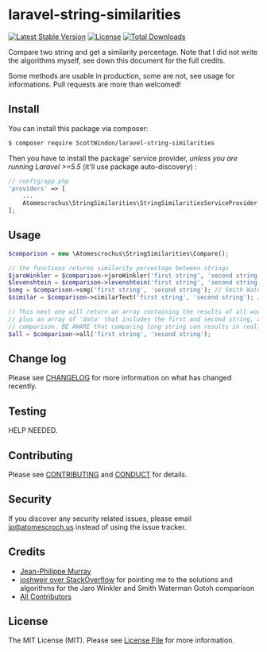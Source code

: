 # laravel-string-similarities

[![Latest Stable Version](https://poser.pugx.org/atomescrochus/laravel-string-similarities/v/stable)](https://packagist.org/packages/atomescrochus/laravel-string-similarities)
[![License](https://poser.pugx.org/atomescrochus/laravel-string-similarities/license)](https://packagist.org/packages/atomescrochus/laravel-string-similarities)
[![Total Downloads](https://poser.pugx.org/atomescrochus/laravel-string-similarities/downloads)](https://packagist.org/packages/atomescrochus/laravel-string-similarities)

Compare two string and get a similarity percentage. Note that I did not write the algorithms myself, see down this document for the full credits.

Some methods are usable in production, some are not, see usage for informations. Pull requests are more than welcomed!

## Install

You can install this package via composer:

``` bash
$ composer require ScottWindon/laravel-string-similarities
```

Then you have to install the package' service provider, _unless you are running Laravel >=5.5_ (it'll use package auto-discovery) :

```php
// config/app.php
'providers' => [
    ...
    Atomescrochus\StringSimilarities\StringSimilaritiesServiceProvider::class,
];
```

## Usage

``` php
$comparison = new \Atomescrochus\StringSimilarities\Compare();

// the functions returns similarity percentage between strings
$jaroWinkler = $comparison->jaroWinkler('first string', 'second string'); // JaroWinkler comparison
$levenshtein = $comparison->levenshtein('first string', 'second string'); // Levenshtein comparison
$smg = $comparison->smg('first string', 'second string'); // Smith Waterman Gotoh comparison
$similar = $comparison->similarText('first string', 'second string'); // Using "similar_text()"

// This next one will return an array containing the results of all working comparison methods
// plus an array of 'data' that includes the first and second string, and the time in second it took to run all
// comparison. BE AWARE that comparing long string can results in really long compute time!
$all = $comparison->all('first string', 'second string');
```

## Change log

Please see [CHANGELOG](CHANGELOG.md) for more information on what has changed recently.

## Testing

HELP NEEDED.

## Contributing

Please see [CONTRIBUTING](CONTRIBUTING.md) and [CONDUCT](CONDUCT.md) for details.

## Security

If you discover any security related issues, please email jp@atomescroch.us instead of using the issue tracker.

## Credits

- [Jean-Philippe Murray](https://github.com/jpmurray/)
- [joshweir over StackOverflow](http://stackoverflow.com/a/38236357/1001942) for pointing me to the solutions and algorithms for the Jaro Winkler and Smith Waterman Gotoh comparison
- [All Contributors](https://github.com/atomescrochus/laravel-string-similarities/graphs/contributors)

## License

The MIT License (MIT). Please see [License File](LICENSE.md) for more information.
